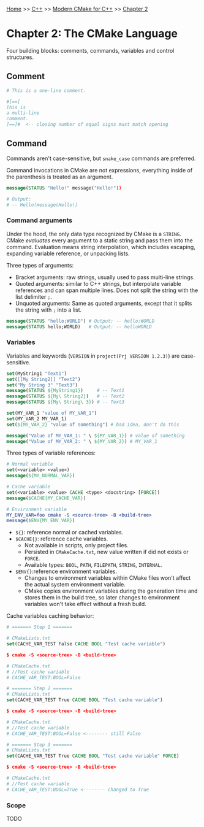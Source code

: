 [Home](../../../README.md) >> [C++](../../../README.md#c++) >> [Modern CMake for C++](../README.md) >> [Chapter 2](./README.md)

# Chapter 2: The CMake Language

Four building blocks: comments, commands, variables and control structures.

## Comment

```cmake
# This is a one-line comment.

#[==[
This is
a multi-line
comment.
]==]#  <-- closing number of equal signs must match opening
```

## Command

Commands aren't case-sensitive, but `snake_case` commands are preferred.

Command invocations in CMake are not expressions, everything inside of the parenthesis is treated as an argument.

```cmake
message(STATUS "Hello!" message("Hello!"))

# Output:
# -- Hello!message(Hello!)
```

### Command arguments

Under the hood, the only data type recognized by CMake is a `STRING`. CMake _evaluates_ every argument to a static string and pass them into the command. Evaluation means string interpolation, which includes escaping, expanding variable reference, or unpacking lists.

Three types of arguments:

- Bracket arguments: raw strings, usually used to pass multi-line strings.
- Quoted arguments: similar to C++ strings, but interpolate variable references and can span multiple lines. Does not split the string with the list delimiter `;`.
- Unquoted arguments: Same as quoted arguments, except that it splits the string with `;` into a list.

```cmake
message(STATUS "hello;WORLD") # Output: -- hello;WORLD
message(STATUS hello;WORLD)   # Output: -- helloWORLD
```

### Variables

Variables and keywords (`VERSION` in `project(Prj VERSION 1.2.3)`) are case-sensitive.

```cmake
set(MyString1 "Text1")
set([[My String2]] "Text2")
set("My String 3" "Text3")
message(STATUS ${MyString1})     # -- Text1
message(STATUS ${My\ String2})   # -- Text2
message(STATUS ${My\ String\ 3}) # -- Text3

set(MY_VAR_1 "value of MY_VAR_1")
set(MY_VAR_2 MY_VAR_1)
set(${MY_VAR_2} "value of something") # bad idea, don't do this

message("Value of MY_VAR_1: " \ ${MY_VAR_1}) # value of something
message("Value of MY_VAR_2: " \ ${MY_VAR_2}) # MY_VAR_1
```

Three types of variable references:

```cmake
# Normal variable
set(<variable> <value>)
message(${MY_NORMAL_VAR})

# Cache variable
set(<variable> <value> CACHE <type> <docstring> [FORCE])
message($CACHE{MY_CACHE_VAR})

# Environment variable
MY_ENV_VAR=foo cmake -S <source-tree> -B <build-tree>
message($ENV{MY_ENV_VAR})
```

- `${}`: reference normal or cached variables.
- `$CACHE{}`: reference cache variables.
  - Not available in scripts, only project files.
  - Persisted in `CMakeCache.txt`, new value written if did not exists or `FORCE`.
  - Available types: `BOOL`, `PATH`, `FILEPATH`, `STRING`, `INTERNAL`.
- `$ENV{}`:reference environment variables.
  - Changes to environment variables within CMake files won't affect the actual system environment variable.
  - CMake copies environment variables during the generation time and stores them in the build tree, so later changes to environment variables won't take effect without a fresh build.

Cache variables caching behavior:

```cmake
# ======= Step 1 =======

# CMakeLists.txt
set(CACHE_VAR_TEST False CACHE BOOL "Test cache variable")

$ cmake -S <source-tree> -B <build-tree>

# CMakeCache.txt
# //Test cache variable
# CACHE_VAR_TEST:BOOL=False

# ======= Step 2 =======
# CMakeLists.txt
set(CACHE_VAR_TEST True CACHE BOOL "Test cache variable")

$ cmake -S <source-tree> -B <build-tree>

# CMakeCache.txt
# //Test cache variable
# CACHE_VAR_TEST:BOOL=False <-------- still False

# ======= Step 3 =======
# CMakeLists.txt
set(CACHE_VAR_TEST True CACHE BOOL "Test cache variable" FORCE)

$ cmake -S <source-tree> -B <build-tree>

# CMakeCache.txt
# //Test cache variable
# CACHE_VAR_TEST:BOOL=True <-------- changed to True
```

### Scope

TODO

